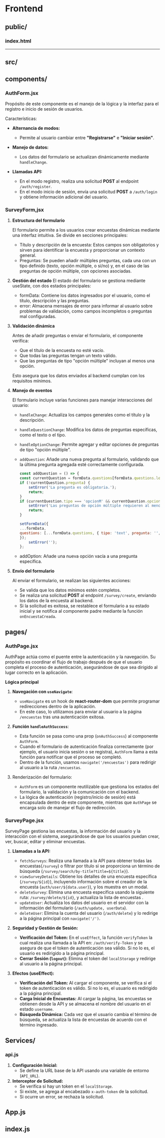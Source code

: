 # Frontend
## **public/**
### **index.html**
---
## **src/**
## **components/**
### **AuthForm.jsx**
Propósito de este componente es el manejo de la lógica y la interfaz para el registro e inicio de sesión de usuarios.

Características:

- **Alternancia de modos:**

    - Permite al usuario cambiar entre **"Registrarse"** e **"Iniciar sesión"**.

- **Manejo de datos:**

    - Los datos del formulario se actualizan dinámicamente mediante `handleChange`.

- **Llamadas API:**

    - En el modo registro, realiza una solicitud **POST** al endpoint `/auth/register`.
    - En el modo inicio de sesión, envía una solicitud **POST** a `/auth/login` y obtiene información adicional del usuario.

### **SurveyForm,jsx**

1. **Estructura del formulario**

    El formulario permite a los usuarios crear encuestas dinámicas mediante una interfaz intuitiva. Se divide en secciones principales:

    - Título y descripción de la encuesta: Estos campos son obligatorios y sirven para identificar la encuesta y proporcionar un contexto general.
    - Preguntas: Se pueden añadir múltiples preguntas, cada una con un tipo definido (texto, opción múltiple, o sí/no) y, en el caso de las preguntas de opción múltiple, con opciones asociadas.

2. **Gestión del estado**
    El estado del formulario se gestiona mediante useState, con dos estados principales:

    - formData: Contiene los datos ingresados por el usuario, como el título, descripción y las preguntas.
    - error: Almacena mensajes de error para informar al usuario sobre problemas de validación, como campos incompletos o preguntas mal configuradas.

3. **Validación dinámica**

    Antes de añadir preguntas o enviar el formulario, el componente verifica:

    - Que el título de la encuesta no esté vacío.
    - Que todas las preguntas tengan un texto válido.
    - Que las preguntas de tipo "opción múltiple" incluyan al menos una opción.

    Esto asegura que los datos enviados al backend cumplan con los requisitos mínimos.

4. **Manejo de eventos**

    El formulario incluye varias funciones para manejar interacciones del usuario:

    - `handleChange`: Actualiza los campos generales como el título y la descripción.
    - `handleQuestionChange`: Modifica los datos de preguntas específicas, como el texto o el tipo.
    - `handleOptionChange`: Permite agregar y editar opciones de preguntas de tipo "opción múltiple".
    - `addQuestion`: Añade una nueva pregunta al formulario, validando que la última pregunta agregada esté correctamente configurada.

        ```javascript
        const addQuestion = () => {
        const currentQuestion = formData.questions[formData.questions.length - 1];
        if (!currentQuestion.pregunta) {
            setError('La pregunta es obligatoria.');
            return;
        }
        if (currentQuestion.tipo === 'opcionM' && currentQuestion.opciones.length === 0) {
            setError('Las preguntas de opción múltiple requieren al menos una opción.');
            return;
        }

        setFormData({
        ...formData,
        questions: [...formData.questions, { tipo: 'text', pregunta: '', opciones: [] }],
        });
            setError('');
        };
        ```
    - addOption: Añade una nueva opción vacía a una pregunta específica.

5. **Envío del formulario**

    Al enviar el formulario, se realizan las siguientes acciones:

    - Se valida que los datos mínimos estén completos.
    - Se realiza una solicitud **POST** al endpoint `/survey/create`, enviando los datos de la encuesta al backend.
    - Si la solicitud es exitosa, se restablece el formulario a su estado inicial y se notifica al componente padre mediante la función `onEncuestaCreada`.

## **pages/**
### **AuthPage.jsx**
AuthPage actúa como el puente entre la autenticación y la navegación. Su propósito es coordinar el flujo de trabajo después de que el usuario completa el proceso de autenticación, asegurándose de que sea dirigido al lugar correcto en la aplicación.

**Lógica principal**
1. **Navegación con `useNavigate`**:

    - `useNavigate` es un hook de **react-router-dom** que permite programar redirecciones dentro de la aplicación.
    - En este caso, lo utilizamos para enviar al usuario a la página `/encuestas` tras una autenticación exitosa.

2. **Función `handleAuthSuccess`**:

    - Esta función se pasa como una prop (`onAuthSuccess`) al componente `AuthForm`.
    - Cuando el formulario de autenticación finaliza correctamente (por ejemplo, el usuario inicia sesión o se registra), `AuthForm` llama a esta función para notificar que el proceso se completó.
    - Dentro de la función, usamos `navigate('/encuestas')` para redirigir al usuario a la ruta `/encuestas`.

3. Renderización del formulario:

    - `AuthForm` es un componente reutilizable que gestiona los estados del formulario, la validación y la comunicación con el backend.
    - La lógica de autenticación (registro/inicio de sesión) está encapsulada dentro de este componente, mientras que `AuthPage` se encarga solo de manejar el flujo de redirección.

### **SurveyPage.jsx**
SurveyPage gestiona las encuestas, la información del usuario y la interacción con el sistema, asegurándose de que los usuarios puedan crear, ver, buscar, editar y eliminar encuestas.

1. **Llamadas a la API:**
    - `fetchSurveys`: Realiza una llamada a la API para obtener todas las encuestas(`/survey`) o filtrar por título si se proporciona un término de búsqueda (`/survey/search/by-title?title=${title}`).
    - `viewSurveyDetails`: Obtiene los detalles de una encuesta específica (`/survey/${id}`), incluyendo información sobre el creador de la encuesta (`auth/user/${data.user}`), y los muestra en un modal.
    - `deleteSurvey`: Elimina una encuesta específica usando la siguiente ruta: `/survey/delete/${id}`, y actualiza la lista de encuestas .
    - `updateUser`: Actualiza los datos del usuario en el servidor con la información del formulario (`/auth/update, userData`).
    - `deleteUser`: Elimina la cuenta del usuario (`/auth/delete`) y lo redirige a la página principal con `navigate('/')`.

2. **Seguridad y Gestión de Sesión:**

    - **Verificación del Token:** En el `useEffect`, la función `verifyToken` la cual realiza una llamada a la API en: `/auth/verify-Token` y se asegura de que el token de autenticación sea válido. Si no lo es, el usuario es redirigido a la página principal.
    - **Cerrar Sesión (`logout`):** Elimina el token del `localStorage` y redirige al usuario a la página principal.

3. **Efectos (useEffect):**

    - **Verificación del Token:** Al cargar el componente, se verifica si el token de autenticación es válido. Si no lo es, el usuario es redirigido a la página principal.
    - **Carga Inicial de Encuestas:** Al cargar la página, las encuestas se obtienen desde la API y se almacena el nombre del usuario en el estado `username`.
    - **Búsqueda Dinámica:** Cada vez que el usuario cambia el término de búsqueda, se actualiza la lista de encuestas de acuerdo con el término ingresado.

## **Services/**
### **api.js**
1. **Configuración Inicial:** 
    - Se define la URL base de la API usando una variable de entorno (`API_URL`).
2. **Interceptor de Solicitud:**
    - Se verifica si hay un token en el `localStorage`.
    - Si existe, se agrega al encabezado `x-auth-token` de la solicitud.
    - Si ocurre un error, se rechaza la solicitud.
## **App.js**
## **index.js**
